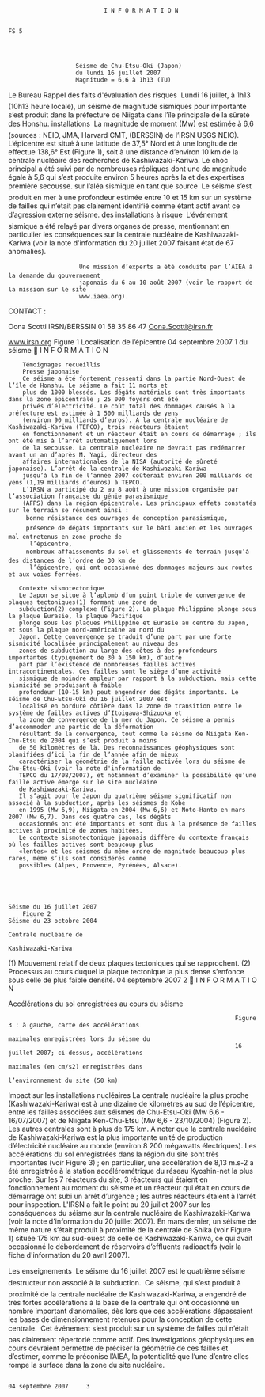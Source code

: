                                I N F O R M A T I O N

                                                                                                                FS 5




                       Séisme de Chu-Etsu-Oki (Japon)
                       du lundi 16 juillet 2007
                       Magnitude = 6,6 à 1h13 (TU)



 Le Bureau             Rappel des faits
 d'évaluation
 des risques            Lundi 16 juillet, à 1h13 (10h13 heure locale), un séisme de magnitude
 sismiques pour         importante s’est produit dans la préfecture de Niigata dans l’île principale de
 la sûreté des          Honshu.
 installations
                        La magnitude de moment (Mw) est estimée à 6,6 (sources : NEID, JMA, Harvard CMT,
 (BERSSIN) de l’IRSN    USGS NEIC). L’épicentre est situé à une latitude de 37,5° Nord et à une longitude de
 effectue               138,6° Est (Figure 1), soit à une distance d’environ 10 km de la centrale nucléaire
 des recherches         de Kashiwazaki-Kariwa. Le choc principal a été suivi par de nombreuses répliques
                        dont une de magnitude égale à 5,6 qui s’est produite environ 5 heures après la
 et des expertises      première secousse.
 sur l’aléa sismique
 en tant que source     Le séisme s’est produit en mer à une profondeur estimée entre 10 et 15 km sur un
                        système de failles qui n’était pas clairement identifié comme étant actif avant ce
 d’agression externe    séisme.
 des installations
 à risque               L’événement sismique a été relayé par divers organes de presse, mentionnant en
                        particulier les conséquences sur la centrale nucléaire de Kashiwazaki-Kariwa (voir la
                        note d'information du 20 juillet 2007 faisant état de 67 anomalies).

                        Une mission d’experts a été conduite par l’AIEA à la demande du gouvernement
                        japonais du 6 au 10 août 2007 (voir le rapport de la mission sur le site
                        www.iaea.org).




CONTACT :

Oona Scotti
IRSN/BERSSIN
01 58 35 86 47
Oona.Scotti@irsn.fr


www.irsn.org
                                                                                                   Figure 1
                                                               Localisation
                                                              de l’épicentre                 04 septembre 2007     1
                                                                du séisme
                                                    I N F O R M A T I O N

        Témoignages recueillis
        Presse japonaise
        Ce séisme a été fortement ressenti dans la partie Nord-Ouest de l’île de Honshu. Le séisme a fait 11 morts et
        plus de 1000 blessés. Les dégâts matériels sont très importants dans la zone épicentrale ; 25 000 foyers ont été
        privés d’électricité. Le coût total des dommages causés à la préfecture est estimée à 1 500 milliards de yens
        (environ 90 milliards d’euros). A la centrale nucléaire de Kashiwazaki-Kariwa (TEPCO), trois réacteurs étaient
        en fonctionnement et un réacteur était en cours de démarrage ; ils ont été mis à l’arrêt automatiquement lors
        de la secousse. La centrale nucléaire ne devrait pas redémarrer avant un an d’après M. Yagi, directeur des
        affaires internationales de la NISA (autorité de sûreté japonaise). L’arrêt de la centrale de Kashiwazaki-Kariwa
        jusqu’à la fin de l’année 2007 coûterait environ 200 milliards de yens (1,19 milliards d’euros) à TEPCO.
        L’IRSN a participé du 2 au 8 août à une mission organisée par l’association française du génie parasismique
        (AFPS) dans la région épicentrale. Les principaux effets constatés sur le terrain se résument ainsi :
         bonne résistance des ouvrages de conception parasismique,
         présence de dégâts importants sur le bâti ancien et les ouvrages mal entretenus en zone proche de
          l’épicentre,
         nombreux affaissements du sol et glissements de terrain jusqu’à des distances de l’ordre de 30 km de
          l’épicentre, qui ont occasionné des dommages majeurs aux routes et aux voies ferrées.

       Contexte sismotectonique
       Le Japon se situe à l’aplomb d’un point triple de convergence de plaques tectoniques(1) formant une zone de
       subduction(2) complexe (Figure 2). La plaque Philippine plonge sous la plaque Eurasie, la plaque Pacifique
       plonge sous les plaques Philippine et Eurasie au centre du Japon, et sous la plaque nord-américaine au nord du
       Japon. Cette convergence se traduit d’une part par une forte sismicité localisée principalement au niveau des
       zones de subduction au large des côtes à des profondeurs importantes (typiquement de 30 à 150 km), d’autre
       part par l’existence de nombreuses failles actives intracontinentales. Ces failles sont le siège d’une activité
       sismique de moindre ampleur par rapport à la subduction, mais cette sismicité se produisant à faible
       profondeur (10-15 km) peut engendrer des dégâts importants. Le séisme de Chu-Etsu-Oki du 16 juillet 2007 est
       localisé en bordure côtière dans la zone de transition entre le système de failles actives d’Itoigawa-Shizuoka et
       la zone de convergence de la mer du Japon. Ce séisme a permis d’accommoder une partie de la déformation
       résultant de la convergence, tout comme le séisme de Niigata Ken-Chu-Etsu de 2004 qui s’est produit à moins
       de 50 kilomètres de là. Des reconnaissances géophysiques sont planifiées d’ici la fin de l’année afin de mieux
       caractériser la géométrie de la faille activée lors du séisme de Chu-Etsu-Oki (voir la note d'information de
       TEPCO du 17/08/2007), et notamment d’examiner la possibilité qu’une faille active émerge sur le site nucléaire
       de Kashiwazaki-Kariwa.
       Il s’agit pour le Japon du quatrième séisme significatif non associé à la subduction, après les séismes de Kobe
       en 1995 (Mw 6,9), Niigata en 2004 (Mw 6,6) et Noto-Hanto en mars 2007 (Mw 6,7). Dans ces quatre cas, les dégâts
       occasionnés ont été importants et sont dus à la présence de failles actives à proximité de zones habitées.
       Le contexte sismotectonique japonais diffère du contexte français où les failles actives sont beaucoup plus
       «lentes» et les séismes du même ordre de magnitude beaucoup plus rares, même s’ils sont considérés comme
       possibles (Alpes, Provence, Pyrénées, Alsace).




                                                                        Séisme du 16 juillet 2007
        Figure 2                                                       Séisme du 23 octobre 2004
                                                                            Centrale nucléaire de
                                                                              Kashiwazaki-Kariwa
(1)   Mouvement relatif de deux plaques tectoniques qui se rapprochent.
(2)   Processus au cours duquel la plaque tectonique la plus dense s’enfonce sous celle de plus faible densité.
                                                                                                                  04 septembre 2007   2
                                    I N F O R M A T I O N

  Accélérations du sol enregistrées au cours du séisme




                                                                    Figure 3 : à gauche, carte des accélérations
                                                                    maximales enregistrées lors du séisme du
                                                                    16 juillet 2007; ci-dessus, accélérations
                                                                    maximales (en cm/s2) enregistrées dans
                                                                    l’environnement du site (50 km)




Impact sur les installations nucléaires
La centrale nucléaire la plus proche (Kashiwazaki-Kariwa) est à une dizaine de kilomètres au sud de l’épicentre,
entre les failles associées aux séismes de Chu-Etsu-Oki (Mw 6,6 - 16/07/2007) et de Niigata Ken-Chu-Etsu (Mw 6,6 -
23/10/2004) (Figure 2). Les autres centrales sont à plus de 175 km. A noter que la centrale nucléaire de
Kashiwazaki-Kariwa est la plus importante unité de production d’électricité nucléaire au monde (environ
8 200 mégawatts électriques).
Les accélérations du sol enregistrées dans la région du site sont très importantes (voir Figure 3) ; en particulier,
une accélération de 8,13 m.s-2 a été enregistrée à la station accélérométrique du réseau Kyoshin-net la plus
proche. Sur les 7 réacteurs du site, 3 réacteurs qui étaient en fonctionnement au moment du séisme et un
réacteur qui était en cours de démarrage ont subi un arrêt d’urgence ; les autres réacteurs étaient à l’arrêt pour
inspection. L'IRSN a fait le point au 20 juillet 2007 sur les conséquences du séisme sur la centrale nucléaire de
Kashiwazaki-Kariwa (voir la note d'information du 20 juillet 2007).
En mars dernier, un séisme de même nature s’était produit à proximité de la centrale de Shika (voir Figure 1)
située 175 km au sud-ouest de celle de Kashiwazaki-Kariwa, ce qui avait occasionné le débordement de réservoirs
d’effluents radioactifs (voir la fiche d'information du 20 avril 2007).



  Les enseignements
   Le séisme du 16 juillet 2007 est le quatrième séisme destructeur non associé à la subduction.
   Ce séisme, qui s’est produit à proximité de la centrale nucléaire de Kashiwazaki-Kariwa, a engendré de
    très fortes accélérations à la base de la centrale qui ont occasionné un nombre important d’anomalies,
    dès lors que ces accélérations dépassaient les bases de dimensionnement retenues pour la conception
    de cette centrale.
   Cet événement s’est produit sur un système de failles qui n’était pas clairement répertorié comme
    actif. Des investigations géophysiques en cours devraient permettre de préciser la géométrie de ces
    failles et d’estimer, comme le préconise l’AIEA, la potentialité que l’une d’entre elles rompe la surface
    dans la zone du site nucléaire.




                                                                                                 04 septembre 2007     3
